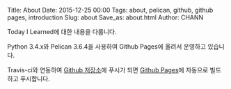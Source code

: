 Title: About
Date: 2015-12-25 00:00
Tags: about, pelican, github, github pages, introduction
Slug: about
Save_as: about.html
Author: CHANN
<!--Summary: -->

Today I Learned에 대한 내용을 다룹니다.

Python 3.4.x와 Pelican 3.6.4을 사용하여 Github Pages에 올려서 운영하고 있습니다.

Travis-ci와 연동하여 [Github 저장소](https://github.com/channprj/git.chann.kr-source)에 푸시가 되면 [Github  Pages](https://github.com/channprj/git.chann.kr)에 자동으로 빌드하고 푸시합니다.
